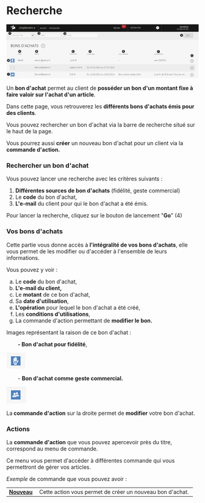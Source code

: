 # Recherche


![index-screenshotfionajoupilancom20150812090757](images/index-screenshotfionajoupilancom20150812090757.png)


<p>Un <strong>bon d'achat</strong> permet au client de <strong>poss&eacute;der un bon&nbsp;d'un montant fixe &agrave; faire valoir sur l'achat d'un article</strong>.</p>
<p>Dans cette page, vous retrouverez les <strong>diff&eacute;rents bons d'achats &eacute;mis pour des clients</strong>.</p>
<p>Vous pouvez rechercher un bon d'achat via la barre de recherche situ&eacute; sur le haut de la page.</p>
<p>Vous pourrez aussi <strong>cr&eacute;er</strong> un nouveau bon d'achat pour un client via la <strong>commande d'action.</strong></p>
<h3>Rechercher un bon d'achat</h3>
<p>Vous pouvez lancer une recherche avec les crit&egrave;res suivants :</p>
<ol>
<li><strong>Diff&eacute;rentes&nbsp;sources de bon d'achats</strong> (fid&eacute;lit&eacute;, geste commercial)</li>
<li>Le <strong>code</strong> du bon d'achat,</li>
<li><strong>L'e-mail</strong> du client pour qui le bon d'achat a &eacute;t&eacute; &eacute;mis.</li>
</ol>
<p>Pour lancer la recherche, cliquez sur le bouton de lancement "<strong>Go</strong>" (4)</p>
<h3>Vos bons d'achats</h3>
<p>Cette partie vous donne acc&egrave;s &agrave; <strong>l'int&eacute;gralit&eacute; de vos bons d'achats</strong>, elle vous permet de les modifier ou d'acc&eacute;der &agrave; l'ensemble de leurs informations.</p>
<p>Vous pouvez y voir :</p>
<ol type="a">
<li>Le <strong>code</strong> du bon d'achat,</li>
<li><strong>L'e-mail du client,</strong></li>
<li>Le <strong>motant</strong> de ce bon d'achat,</li>
<li>Sa <strong>date d'utilisation</strong>,</li>
<li><strong>L'op&eacute;ration</strong> pour lequel le bon d'achat a &eacute;t&eacute; cr&eacute;&eacute;,</li>
<li>Les <strong>conditions d'utilisations</strong>,</li>
<li>La commande d'action permettant de <strong>modifier le bon.</strong></li>
</ol>
<p>Images repr&eacute;sentant la raison de ce bon d'achat :</p>
<p style="padding-left: 30px;"><strong>- Bon d'achat pour fid&eacute;lit&eacute;</strong>,</p>


![index-0](images/index-0.png)


<p style="padding-left: 30px;">- <strong>Bon d'achat comme geste commercial.</strong></p>


![index-1](images/index-1.png)


<p>La<strong> commande d'action</strong> sur la droite permet de <strong>modifier</strong> votre bon d'achat.</p>
<h3>Actions</h3>
<p>La&nbsp;<strong>commande d'action</strong>&nbsp;que vous pouvez apercevoir pr&egrave;s du titre, correspond au menu de commande.</p>
<p>Ce menu vous permet d'acc&eacute;der &agrave; diff&eacute;rentes commande qui vous permettront de g&eacute;rer vos articles.</p>
<p><em>Exemple</em> de commande que vous pouvez avoir :</p>
<table>
<tbody>
<tr>
<td><strong><a href="/fr-fr/office/gestion-commerciale/commercial/bonsdachats/EditBonAchat.aspx">Nouveau </a></strong></td>
<td>&nbsp;Cette action vous&nbsp;permet de cr&eacute;er un nouveau bon d'achat.&nbsp;</td>
</tr>
</tbody>
</table>
<p>&nbsp;</p>

